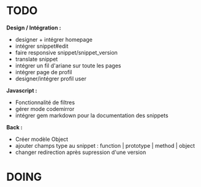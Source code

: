 # TODO

__Design / Intégration :__
- designer + intégrer homepage
- intégrer snippet#edit
- faire responsive snippet/snippet_version
- translate snippet
- intégrer un fil d'ariane sur toute les pages
- intégrer page de profil
- designer/intégrer profil user

__Javascript :__
- Fonctionnalité de filtres
- gérer mode codemirror
- intégrer gem markdown pour la documentation des snippets

__Back :__
- Créer modèle Object
- ajouter champs type au snippet : function | prototype | method | object
- changer redirection après supression d'une version


# DOING
